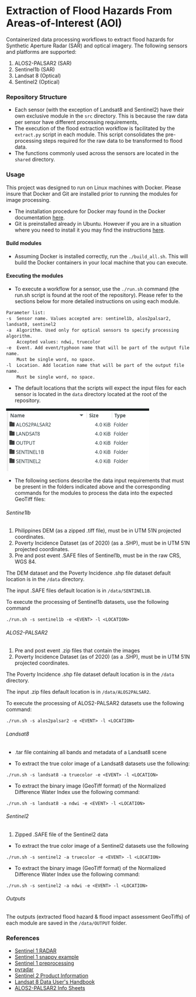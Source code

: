 # Extraction of Flood Hazards From Areas-of-Interest (AOI) 

Containerized data processing workflows to extract flood hazards for Synthetic Aperture Radar (SAR) and optical imagery. The following sensors and platforms are supported:

1. ALOS2-PALSAR2 (SAR)
2. Sentinel1b (SAR)
3. Landsat 8 (Optical)
4. Sentinel2 (Optical)

### Repository Structure
- Each sensor (with the exception of Landsat8 and Sentinel2) have their own exclusive module in the `src` directory. This is because the raw data per sensor have different processing requirements, 
- The execution of the flood extraction workflow is facilitated by the `extract.py` script in each module. This script consolidates the pre-processing steps required for the raw data to be transformed to flood data. 
- The functions commonly used across the sensors are located in the `shared` directory.

### Usage

This project was designed to run on Linux machines with Docker. Please insure that Docker and Git are installed prior to running the modules for image processing. 

- The installation procedure for Docker may found in the Docker documentation [here](https://docs.docker.com/engine/install/ubuntu/).
- Git is preinstalled already in Ubuntu. However if you are in a situation where you need to install it you may find the instructions [here](https://github.com/git-guides/install-git#debianubuntu).

#### Build modules

- Assuming Docker is installed correctly, run the `./build_all.sh`. This will build the Docker containers in your local machine that you can execute.

#### Executing the modules

- To execute a workflow for a sensor, use the `./run.sh` command (the run.sh script is found at the root of the repository). Please refer to the sections below for more detailed instructions on using each module.

```
Parameter list:
-s  Sensor name. Values accepted are: sentinel1b, alos2palsar2, landsat8, sentinel2
-a  Algorithm. Used only for optical sensors to specify processing algorithm. 
    Accepted values: ndwi, truecolor
-e  Event. Add event/typhoon name that will be part of the output file name. 
    Must be single word, no space.
-l  Location. Add location name that will be part of the output file name. 
    Must be single word, no space.
```

- The default locations that the scripts will expect the input files for each sensor is located in the `data` directory located at the root of the repository.

![data](./imgs/data-input.png)

- The following sections describe the data input requirements that must be present in the folders indicated above and the corresponding commands for the modules to process the data into the expected GeoTiff files:

###### Sentine1lb

1. Philippines DEM (as a zipped .tiff file), must be in UTM 51N projected coordinates.
2. Poverty Incidence Dataset (as of 2020) (as a .SHP), must be in UTM 51N projected coordinates.
3. Pre and post event .SAFE files of Sentinel1b, must be in the raw CRS, WGS 84.

The DEM dataset and the Poverty Incidence .shp file dataset default location is in the `/data` directory.

The input .SAFE files default location is in `/data/SENTINEL1B`.

To execute the processing of Sentinel1b datasets, use the following command 

```
./run.sh -s sentinel1b -e <EVENT> -l <LOCATION>
```

###### ALOS2-PALSAR2

1. Pre and post event .zip files that contain the images
2. Poverty Incidence Dataset (as of 2020) (as a .SHP), must be in UTM 51N projected coordinates.

The Poverty Incidence .shp file dataset default location is in the `/data` directory.

The input .zip files default location is in `/data/ALOS2PALSAR2`.

To execute the processing of ALOS2-PALSAR2 datasets use the following command:

```
./run.sh -s alos2palsar2 -e <EVENT> -l <LOCATION>
```

###### Landsat8

- .tar file containing all bands and metadata of a Landsat8 scene

- To extract the true color image of a Landsat8 datasets use the following: 

```
./run.sh -s landsat8 -a truecolor -e <EVENT> -l <LOCATION>
```

- To extract the binary image (GeoTiff format) of the Normalized Difference Water Index use the following command: 

```
./run.sh -s landsat8 -a ndwi -e <EVENT> -l <LOCATION>
```


###### Sentinel2

1. Zipped .SAFE file of the Sentinel2 data

- To extract the true color image of a Sentinel2 datasets use the following 

```
./run.sh -s sentinel2 -a truecolor -e <EVENT> -l <LOCATION>
```

- To extract the binary image (GeoTiff format) of the Normalized Difference Water Index use the following command: 

```
./run.sh -s sentinel2 -a ndwi -e <EVENT> -l <LOCATION>
```

###### Outputs

The outputs (extracted flood hazard & flood impact assessment GeoTiffs) of each module are saved in the `/data/OUTPUT` folder.

### References
- [Sentinel 1 RADAR](https://pro.arcgis.com/en/pro-app/latest/help/analysis/image-analyst/analysis-ready-sentinel-1-grd-data-generation.htm)
- [Sentinel 1 snappy example](https://github.com/wajuqi/Sentinel-1-preprocessing-using-Snappy/tree/master)
- [Sentinel 1 preprocessing](https://fivequestionz.home.blog/2020/01/31/how-to-preprocess-sentinel1-c-band-sar-image/)
- [pyradar](https://pyradar-tools.readthedocs.io/en/latest/tutorial.html)
- [Sentinel 2 Product Information](https://sentinels.copernicus.eu/web/sentinel/technical-guides/sentinel-2-msi/level-1c/algorithm-overview)
- [Landsat 8 Data User's Handbook](https://www.usgs.gov/landsat-missions/landsat-8-data-users-handbook)
- [ALOS2-PALSAR2 Info Sheets](https://www.eorc.jaxa.jp/ALOS/en/alos-2/datause/a2_format_e.htm)

